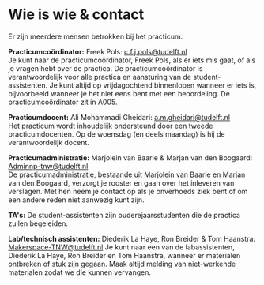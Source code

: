 # Wie is wie & contact

Er zijn meerdere mensen betrokken bij het practicum.

**Practicumcoördinator:** Freek Pols: c.f.j.pols@tudelft.nl\
Je kunt naar de practicumcoördinator, Freek Pols, als er iets mis gaat, of als je vragen hebt over de practica. De practicumcoördinator is verantwoordelijk voor alle practica en aansturing van de student-assistenten. Je kunt altijd op vrijdagochtend binnenlopen wanneer er iets is, bijvoorbeeld wanneer je het niet eens bent met een beoordeling. De practicumcoördinator zit in A005.

**Practicumdocent:** Ali Mohammadi Gheidari: a.m.gheidari@tudelft.nl\
Het practicum wordt inhoudelijk ondersteund door een tweede practicumdocenten. Op de woensdag (en deels maandag) is hij de verantwoordelijk docent. 

**Practicumadministratie:** Marjolein van Baarle & Marjan van den Boogaard: Adminnp-tnw@tudelft.nl\
De practicumadministratie, bestaande uit Marjolein van Baarle en Marjan van den Boogaard, verzorgt je rooster en gaan over het inleveren van verslagen. Met hen neem je contact op als je onverhoeds ziek bent of om een andere reden niet aanwezig kunt zijn.

**TA's:** De student-assistenten zijn ouderejaarsstudenten die de practica zullen begeleiden.

**Lab/technisch assistenten:** Diederik La Haye, Ron Breider & Tom Haanstra: Makerspace-TNW@tudelft.nl
Je kunt naar een van de labassistenten, Diederik La Haye, Ron Breider en Tom Haanstra, wanneer er materialen ontbreken of stuk zijn gegaan. Maak altijd melding van niet-werkende materialen zodat we die kunnen vervangen.

